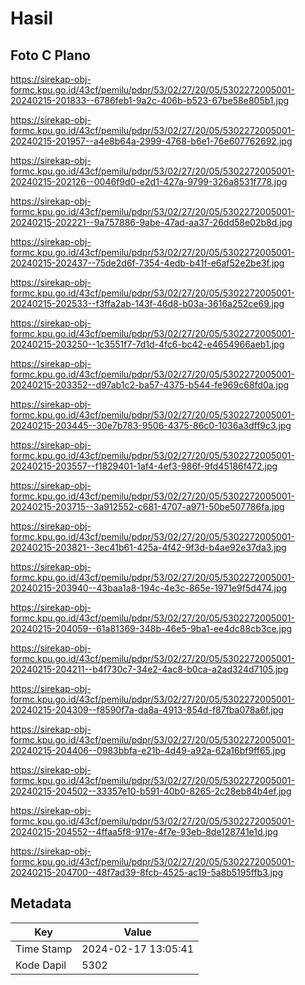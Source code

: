 # Hasil

## Foto C Plano

https://sirekap-obj-formc.kpu.go.id/43cf/pemilu/pdpr/53/02/27/20/05/5302272005001-20240215-201833--6786feb1-9a2c-406b-b523-67be58e805b1.jpg

https://sirekap-obj-formc.kpu.go.id/43cf/pemilu/pdpr/53/02/27/20/05/5302272005001-20240215-201957--a4e8b64a-2999-4768-b6e1-76e607762692.jpg

https://sirekap-obj-formc.kpu.go.id/43cf/pemilu/pdpr/53/02/27/20/05/5302272005001-20240215-202126--0046f9d0-e2d1-427a-9799-326a8531f778.jpg

https://sirekap-obj-formc.kpu.go.id/43cf/pemilu/pdpr/53/02/27/20/05/5302272005001-20240215-202221--9a757886-9abe-47ad-aa37-26dd58e02b8d.jpg

https://sirekap-obj-formc.kpu.go.id/43cf/pemilu/pdpr/53/02/27/20/05/5302272005001-20240215-202437--75de2d6f-7354-4edb-b41f-e6af52e2be3f.jpg

https://sirekap-obj-formc.kpu.go.id/43cf/pemilu/pdpr/53/02/27/20/05/5302272005001-20240215-202533--f3ffa2ab-143f-46d8-b03a-3616a252ce69.jpg

https://sirekap-obj-formc.kpu.go.id/43cf/pemilu/pdpr/53/02/27/20/05/5302272005001-20240215-203250--1c3551f7-7d1d-4fc6-bc42-e4654966aeb1.jpg

https://sirekap-obj-formc.kpu.go.id/43cf/pemilu/pdpr/53/02/27/20/05/5302272005001-20240215-203352--d97ab1c2-ba57-4375-b544-fe969c68fd0a.jpg

https://sirekap-obj-formc.kpu.go.id/43cf/pemilu/pdpr/53/02/27/20/05/5302272005001-20240215-203445--30e7b783-9506-4375-86c0-1036a3dff9c3.jpg

https://sirekap-obj-formc.kpu.go.id/43cf/pemilu/pdpr/53/02/27/20/05/5302272005001-20240215-203557--f1829401-1af4-4ef3-986f-9fd45186f472.jpg

https://sirekap-obj-formc.kpu.go.id/43cf/pemilu/pdpr/53/02/27/20/05/5302272005001-20240215-203715--3a912552-c681-4707-a971-50be507786fa.jpg

https://sirekap-obj-formc.kpu.go.id/43cf/pemilu/pdpr/53/02/27/20/05/5302272005001-20240215-203821--3ec41b61-425a-4f42-9f3d-b4ae92e37da3.jpg

https://sirekap-obj-formc.kpu.go.id/43cf/pemilu/pdpr/53/02/27/20/05/5302272005001-20240215-203940--43baa1a8-194c-4e3c-865e-1971e9f5d474.jpg

https://sirekap-obj-formc.kpu.go.id/43cf/pemilu/pdpr/53/02/27/20/05/5302272005001-20240215-204059--61a81369-348b-46e5-9ba1-ee4dc88cb3ce.jpg

https://sirekap-obj-formc.kpu.go.id/43cf/pemilu/pdpr/53/02/27/20/05/5302272005001-20240215-204211--b4f730c7-34e2-4ac8-b0ca-a2ad324d7105.jpg

https://sirekap-obj-formc.kpu.go.id/43cf/pemilu/pdpr/53/02/27/20/05/5302272005001-20240215-204309--f8590f7a-da8a-4913-854d-f87fba078a6f.jpg

https://sirekap-obj-formc.kpu.go.id/43cf/pemilu/pdpr/53/02/27/20/05/5302272005001-20240215-204406--0983bbfa-e21b-4d49-a92a-62a16bf9ff65.jpg

https://sirekap-obj-formc.kpu.go.id/43cf/pemilu/pdpr/53/02/27/20/05/5302272005001-20240215-204502--33357e10-b591-40b0-8265-2c28eb84b4ef.jpg

https://sirekap-obj-formc.kpu.go.id/43cf/pemilu/pdpr/53/02/27/20/05/5302272005001-20240215-204552--4ffaa5f8-917e-4f7e-93eb-8de128741e1d.jpg

https://sirekap-obj-formc.kpu.go.id/43cf/pemilu/pdpr/53/02/27/20/05/5302272005001-20240215-204700--48f7ad39-8fcb-4525-ac19-5a8b5195ffb3.jpg


## Metadata

| Key        | Value               |
| ---------- | ------------------- |
| Time Stamp | 2024-02-17 13:05:41 |
| Kode Dapil | 5302                |



